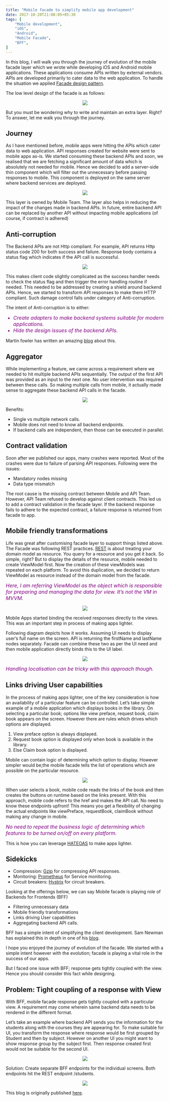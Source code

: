 ```yaml
---
title: "Mobile facade to simplify mobile app development"
date: 2017-10-20T21:08:05+05:30
tags: [
    "Mobile development",
    "iOS",
    "Android",
    "Mobile Facade",
    "BFF",
]
---
```


In this blog, I will walk you through the journey of evolution of the mobile facade layer which we wrote while developing iOS and Android mobile applications. These applications consume APIs written by external vendors. APIs are developed primarily to cater data to the web application. To handle the situation we applied <a href="https://en.wikipedia.org/wiki/Facade_pattern">Facade design pattern</a>. 

The low level design of the facade is as follows:
<p align="center">
<img src="/images/MobileFacade_LLD.png">
</p>

But you must be wondering why to write and maintain an extra layer. Right? To answer, let me walk you through the journey.

## Journey

As I have mentioned before, mobile apps were hitting the APIs which cater data to web application. API responses created for website were sent to mobile apps as-is. We started consuming these backend APIs and soon, we realised that we are fetching a significant amount of data which is absolutely not needed for mobile. Hence we decided to add a server-side thin component which will filter out the unnecessary before passing responses to mobile. This component is deployed on the same server where backend services are deployed.

<p align="center">
<img src="/images/MobileFacade_HLD.png">
</p>

This layer is owned by Mobile Team. The layer also helps in reducing the impact of the changes made in backend APIs. In future, entire backend API can be replaced by another API without impacting mobile applications (of course, if contract is adhered)

## Anti-corruption
The Backend APIs are not Http compliant. For example, API returns Http status code 200 for both success and failure. Response body contains a status flag which indicates if the API call is successful.

<p align="center">
<img src="/images/MobileFacade_ErrorResponse.png">
</p>

This makes client code slightly complicated as the success handler needs to check the status flag and then trigger the error handling routine if needed. This needed to be addressed by creating a shield around backend APIs. Hence, we started to transform API responses to make them HTTP compliant. Such damage control falls under category of Anti-corruption.

The intent of Anti-corruption is to either:
<p><i><font size="3" color="purple">
<ul> 
<li>Create adapters to make backend systems suitable for modern applications.</li>
<li>Hide the design issues of the backend APIs.</li>
</ul>
</font></i></p>

Martin fowler has written an amazing <a href="https://martinfowler.com/articles/refactoring-external-service.html">blog</a> about this.

## Aggregator
While implementing a feature, we came across a requirement where we needed to hit multiple backend APIs sequentially. The output of the first API was provided as an input to the next one. No user intervention was required between these calls. So making multiple calls from mobile, it actually made sense to aggregate these backend API calls in the facade.

<p align="center">
<img src="/images/MobileFacade_Aggregator.png">
</p>

Benefits:
<ul>
<li>Single vs multiple network calls.</li>
<li>Mobile does not need to know all backend endpoints.</li>
<li>If backend calls are independent, then those can be executed in parallel.</li>
</ul>

## Contract validation
Soon after we published our apps, many crashes were reported. Most of the crashes were due to failure of parsing API responses. Following were the issues:

<ul>
<li>Mandatory nodes missing</li>
<li>Data type mismatch</li>
</ul>

The root cause is the missing contract between Mobile and API Team. However, API Team refused to develop against client contracts. This led us to add a contract validation in the facade layer. If the backend response fails to adhere to the expected contract, a failure response is returned from facade to app.

## Mobile friendly transformations
Life was great after customising facade layer to support things listed above. The Facade was following REST practices. <a href="https://www.thoughtworks.com/insights/blog/rest-api-design-resource-modeling">REST</a> is about treating your domain model as resource. You query for a resource and you get it back. So simple, right? But to display the details of the resource, mobile needed to create ViewModel first. Now the creation of these viewModels was repeated on each platform. To avoid this duplication, we decided to return ViewModel as resource instead of the domain model from the facade.

<p><i><font size="3" color="purple">
Here, I am referring ViewModel as the object which is responsible for preparing and managing the data for view. It’s not the VM in MVVM.
</font></i></p>

<p align="center">
<img src="/images/MobileFacade_NoMVVM.png">
</p>

Mobile Apps started binding the received responses directly to the views. This was an important step in process of making apps lighter.

Following diagram depicts how it works. Assuming UI needs to display user’s full name on the screen. API is returning the firstName and lastName nodes separately. Facade can combine these two as per the UI need and then mobile application directly binds this to the UI label.

<p align="center">
<img src="/images/MobileFacade_MobileFriendlyTransformation.png">
</p>

<p><i><font size="3" color="purple">
Handling localisation can be tricky with this approach though.
</font></i></p>

## Links driving User capabilities

In the process of making apps lighter, one of the key consideration is how an availability of a particular feature can be controlled. Let’s take simple example of a mobile application which displays books in the library. On selecting a particular book; options like view preface, request book, claim book appears on the screen. However there are rules which drives which options are displayed.

<ol>
<li>View preface option is always displayed.</li>
<li>Request book option is displayed only when book is available in the library.</li>
<li>Else Claim book option is displayed.</li>
</ol>
Mobile can contain logic of determining which option to display. However simpler would be;the mobile facade tells the list of operations which are possible on the particular resource.

<p align="center">
<img src="/images/MobileFacade_DriveUserCapabilityViaFacade.png">
</p>

When user selects a book, mobile code reads the links of the book and then creates the buttons on runtime based on the links present. With this approach, mobile code refers to the href and makes the API call. No need to know these endpoints upfront! This means you get a flexibility of changing the actual endpoints like viewPreface, requestBook, claimBook without making any change in mobile.

<p><i><font size="3" color="purple">
No need to repeat the business logic of determining which features to be turned on/off on every platform.</font></i></p>

This is how you can leverage <a href="https://en.wikipedia.org/wiki/HATEOAS">HATEOAS</a> to make apps lighter.

## Sidekicks
<ul>
<li>Compression: <a href="http://www.gzip.org/">Gzip</a> for compressing API responses. </li>
<li>Monitoring: <a href="https://github.com/prometheus">Prometheus</a> for Service monitoring.</li>
<li>Circuit breakers: <a href="https://github.com/Netflix/Hystrix">Hystrix</a> for circuit breakers.</li>
</ul>

Looking at the offerings below, we can say Mobile facade is playing role of Backends for Frontends (BFF)

<ul>
<li>Filtering unnecessary data</li>
<li>Mobile friendly transformations</li>
<li>Links driving User capabilities</li>
<li>Aggregating backend API calls.</li>
</ul>

BFF has a simple intent of simplifying the client development. Sam Newman has explained this in depth in one of his <a href="https://samnewman.io/patterns/architectural/bff/">blog</a>.

I hope you enjoyed the journey of evolution of the facade. We started with a simple intent however with the evolution; facade is playing a vital role in the success of our apps.

But I faced one issue with BFF; response gets tightly coupled with the view. Hence you should consider this fact while designing.

## Problem: Tight coupling of a response with View

With BFF, mobile facade response gets tightly coupled with a particular view. A requirement may come wherein same backend data needs to be rendered in the different format.

Let’s take an example where backend API sends you the information for the students along with the courses they are appearing for. To make suitable for UI, you transform the response where response would be first grouped by Student and then by subject. However on another UI you might want to show response group by the subject first. Then response created first would not be suitable for the second UI.

<p align="center">
<img src="/images/MobileFacade_Problem.png">
</p>

Solution: Create separate BFF endpoints for the individual screens. Both endpoints hit the REST endpoint /students.

<p align="center">
<img src="/images/MobileFacade_Solution.png">
</p>

This blog is originally published <a href="https://medium.com/dev-data/mobile-facade-to-simplify-mobile-app-development-ab822a3ee577">here</a>.